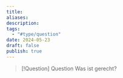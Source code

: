 ```yaml
---
title: 
aliases: 
description: 
tags:
  - "#type/question"
date: 2024-05-23
draft: false
publish: true
---
```


> [!Question] Question
> Was ist gerecht?

